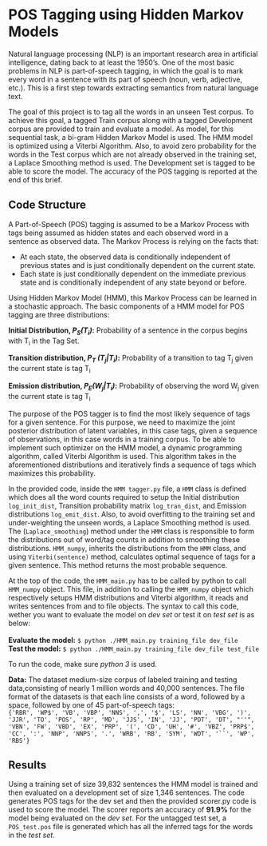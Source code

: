 # POS Tagging using Hidden Markov Models

Natural language processing (NLP) is an important research area in artificial intelligence, dating back to at least the 1950’s. One of the most basic problems in NLP is part-of-speech tagging, in which the goal is to mark every word in a sentence with its part of speech (noun, verb, adjective, etc.). This is a first step towards extracting semantics from natural language text.</br>

The goal of this project is to tag all the words in an unseen Test corpus. To achieve this goal, a tagged Train corpus along with a tagged Development corpus are provided to train and evaluate a model. As model, for this sequential task, a bi-gram Hidden Markov Model is used. The HMM model is optimized using a Viterbi Algorithm. Also, to avoid zero probability for the words in the Test corpus which are not already observed in the training set, a Laplace Smoothing method is used. The Development set is tagged to be able to score the model. The accuracy of the POS tagging is reported at the end of this brief.</br>

## Code Structure
A Part-of-Speech (POS) tagging is assumed to be a Markov Process with tags being assumed as hidden states and each observed word in a sentence as observed data. The Markov Process is relying on the facts that:</br>
* At each state, the observed data is conditionally independent of previous states and is just conditionally dependent on the current state.</br>
* Each state is just conditionally dependent on the immediate previous state and is conditionally independent of any state beyond or before.</br>

Using Hidden Markov Model (HMM), this Markov Process can be learned in a stochastic approach. The basic components of a HMM model for POS tagging are three distributions:</br>

**Initial Distribution, _P<sub>S</sub>(T<sub>i</sub>)_:** Probability of a sentence in the corpus begins with T<sub>i</sub> in the Tag Set.</br>

**Transition distribution, _P<sub>T</sub> (T<sub>j</sub>|T<sub>i</sub>)_:** Probability of a transition to tag T<sub>j</sub> given the current state is tag T<sub>i</sub></br>

**Emission distribution, _P<sub>E</sub>(W<sub>j</sub>|T<sub>i</sub>)_:** Probability of observing the word W<sub>j</sub> given the current state is tag T<sub>i</sub></br>

The purpose of the POS tagger is to find the most likely sequence of tags for a given sentence. For this purpose, we need to maximize the joint posterior distribution of latent variables, in this case tags, given a sequence of observations, in this case words in a training corpus. To be able to implement such optimizer on the HMM model, a dynamic programming algorithm, called Viterbi Algorithm is used. This algorithm takes in the aforementioned distributions and iteratively finds a sequence of tags which maximizes
this probability.</br>

In the provided code, inside the `HMM tagger.py` file, a `HMM` class is defined which does all the word counts required to setup the Initial distribution `log_init_dist`, Transition probability matrix `log_tran_dist`, and Emission distributions `log_emit_dist`. Also, to avoid overfitting to the training set and under-weighting the unseen words, a Laplace Smoothing method is used. The (`Laplace_smoothing`) method under the `HMM` class is responsible to form the distributions out of word/tag counts in addition to smoothing these distributions. `HMM_numpy`, inherits the distributions from the `HMM` class, and using `Viterbi(sentence)` method, calculates optimal sequence of tags for a given sentence. This method returns the most probable sequence.</br>

At the top of the code, the `HMM_main.py` has to be called by python to call `HMM_numpy` object. This file, in addition to calling the `HMM_numpy` object which respectively setups HMM distributions and Viterbi algorithm, it reads and writes sentences from and to file objects. The syntax to call this code, wether you want to evaluate the model on *dev set* or test it on *test set* is as below:</br></br>
**Evaluate the model:**
`$ python ./HMM_main.py training_file dev_file`</br>
**Test the model:**
`$ python ./HMM_main.py training_file dev_file test_file`</br>

To run the code, make sure *python 3* is used.</br>

**Data:** The dataset medium-size corpus of labeled training and testing data,consisting of nearly 1 million words and 40,000 sentences. The file format of the datasets is that each line consists of a word, followed by a space, followed by one of 45 part-of-speech tags: </br>
`{'RBR', 'WP$', 'VB', 'VBP', 'NNS', ',', '$', 'LS', 'NN', 'VBG', ')', 'JJR', 'TO', 'POS', 'RP', 'MD', 'JJS', 'IN', 'JJ', 'PDT', 'DT', "''", 'VBN', 'FW', 'VBD', 'EX', 'PRP', '(', 'CD', 'UH', '#', 'VBZ', 'PRP$', 'CC', ':', 'NNP', 'NNPS', '.', 'WRB', 'RB', 'SYM', 'WDT', '``', 'WP', 'RBS'}` </br>

## Results
Using a training set of size 39,832 sentences the HMM model is trained and then evaluated on a development set of size 1,346 sentences. The code generates POS tags for the dev set and then the provided scorer.py code is used to score the model. The scorer reports an accuracy of **91.9%** for the model being evaluated on the *dev set*. For the untagged test set, a `POS_test.pos` file is generated which has all the inferred tags for the words in the *test set*.

